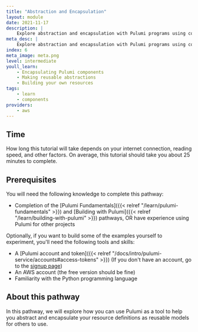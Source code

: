 ```yaml
---
title: "Abstraction and Encapsulation"
layout: module
date: 2021-11-17
description: |
    Explore abstraction and encapsulation with Pulumi programs using component resources.
meta_desc: |
    Explore abstraction and encapsulation with Pulumi programs using component resources.
index: 6
meta_image: meta.png
level: intermediate
youll_learn:
    - Encapsulating Pulumi components
    - Making reusable abstractions
    - Building your own resources
tags:
    - learn
    - components
providers:
    - aws
---
```


## Time

How long this tutorial will take depends on your internet connection, reading speed, and other factors. On average, this tutorial should take you about 25 minutes to complete.

## Prerequisites

You will need the following knowledge to complete this pathway:

- Completion of the [Pulumi Fundamentals]({{< relref "/learn/pulumi-fundamentals" >}}) and [Building with Pulumi]({{< relref "/learn/building-with-pulumi" >}}) pathways, OR have experience using Pulumi for other projects

Optionally, if you want to build some of the examples yourself to experiment, you'll need the following tools and skills:

- A [Pulumi account and token]({{< relref "/docs/intro/pulumi-service/accounts#access-tokens" >}}) (If you don't have an account, go to the [signup page](https://app.pulumi.com/signup))
- An AWS account (the free version should be fine)
- Familiarity with the Python programming language

## About this pathway

In this pathway, we will explore how you can use Pulumi as a tool to help you abstract and encapsulate your resource definitions as reusable models for others to use.
